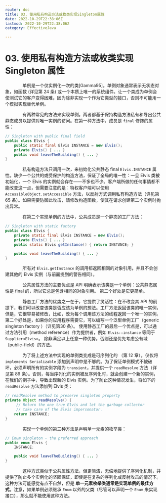 ```yaml
---
router: doc
title: 03. 使用私有构造方法或枚类实现Singleton属性
date: 2022-10-29T22:38:06Z
lastmod: 2022-10-29T22:38:06Z
category: EffectiveJava

---
```


# 03. 使用私有构造方法或枚类实现 Singleton 属性

　　　　单例是一个仅实例化一次的类[Gamma95]。单例对象通常表示无状态对象，如函数 (详见第 24 条) 或一个本质上唯一的系统组件。让一个类成为单例会使测试它的客户变得困难，因为除非实现一个作为它类型的接口，否则不可能用一个模拟实现替代单例。

　　　　有两种常见的方法来实现单例。两者都基于保持构造方法私有和导出公共静态成员以提供对唯一实例的访问。在第一种方法中，成员是 `final` 修饰的属性：

```java
// Singleton with public final field
public class Elvis {
    public static final Elvis INSTANCE = new Elvis();
    private Elvis() { ... }
    public void leaveTheBuilding() { ... }
}
```

　　　　私有构造方法只调用一次，来初始化公共静态 final `Elvis.INSTANCE` 属性。缺少一个公共的或受保护的构造方法，保证了全局的唯一性：一旦 Elvis 类被初始化，一个 Elvis 的实例就会存在——不多也不少。客户端所做的任何事情都不能改变这一点，但需要注意的是：特权客户端可以使用 `AccessibleObject.setAccessible` 方法，以反射方式调用私有构造方法（详见第 65 条）。如果需要防御此攻击，请修改构造函数，使其在请求创建第二个实例时抛出异常。

　　　　在第二个实现单例的方法中，公共成员是一个静态的工厂方法：

```java
// Singleton with static factory
public class Elvis {
    private static final Elvis INSTANCE = new Elvis();
    private Elvis() { ... }
    public static Elvis getInstance() { return INSTANCE; }

    public void leaveTheBuilding() { ... }
}
```

　　　　所有对 `Elvis.getInstance` 的调用都返回相同的对象引用，并且不会创建其他的 Elvis 实例（与前面提到的警告相同）。

　　　　公共属性方法的主要优点是 API 明确表示该类是一个单例：公共静态属性是 final 的，所以它总是包含相同的对象引用。 第二个好处是它更简单。

　　　　静态工厂方法的优势之一在于，它提供了灵活性：在不改变其 API 的前提下，我们可以改变该类是否应该为单例的想法。工厂方法返回该类的唯一实例，但是，它很容易被修改，比如，改为每个调用该方法的线程返回一个唯一的实例。 第二个好处是，如果你的应用程序需要它，可以编写一个泛型单例工厂（generic singleton factory ）（详见第30 条）。 使用静态工厂的最后一个优点是，可以通过方法引用（method reference）作为提供者，例如 `Elvis::instance` 等同于 `Supplier<Elvis>`。 除非满足以上任意一种优势，否则还是优先考虑公有域（public-field）的方法。

　　　　为了将上述方法中实现的单例类变成是可序列化的 （第 12 章），仅仅将 `implements Serializable` 添加到声明中是不够的。为了保证单例模式不被破坏，必须声明所有的实例字段为 `transient`，并提供一个 `readResolve` 方法（详见第 89 条）。否则，每当序列化的实例被反序列化时，就会创建一个新的实例，在我们的例子中，导致出现新的 Elvis 实例。为了防止这种情况发生，将如下的 `readResolve` 方法添加到 Elvis 类：

```java
// readResolve method to preserve singleton property
private Object readResolve() {
     // Return the one true Elvis and let the garbage collector
     // take care of the Elvis impersonator.
    return INSTANCE;
}
```

　　　　实现一个单例的第三种方法是声明单一元素的枚举类：

```java
// Enum singleton - the preferred approach
public enum Elvis {
    INSTANCE;

    public void leaveTheBuilding() { ... }
}
```

　　　　这种方式类似于公共属性方法，但更简洁，无偿地提供了序列化机制，并提供了防止多个实例化的坚固保证，即使是在复杂的序列化或反射攻击的情况下。这种方法可能感觉有点不自然，但是 **单一元素枚举类通常是实现单例的最佳方式**。注意，如果单例必须继承 `Enum` 以外的父类（尽管可以声明一个 `Enum` 来实现接口），那么就不能使用这种方法。
